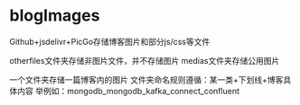 # blogImages
Github+jsdelivr+PicGo存储博客图片和部分js/css等文件

otherfiles文件夹存储非图片文件，并不存储图片
medias文件夹存储公用图片

一个文件夹存储一篇博客内的图片
文件夹命名规则遵循：某一类+下划线+博客具体内容
举例如：mongodb_mongodb_kafka_connect_confluent


